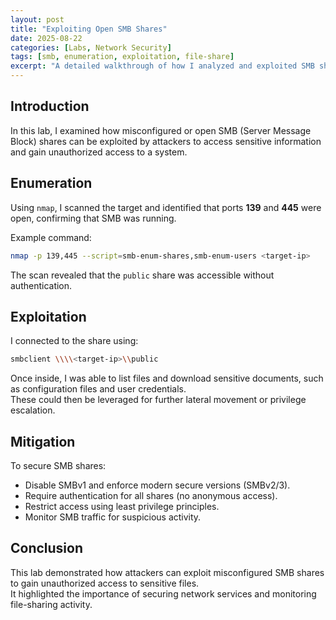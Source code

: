 ```yaml
---
layout: post
title: "Exploiting Open SMB Shares"
date: 2025-08-22
categories: [Labs, Network Security]
tags: [smb, enumeration, exploitation, file-share]
excerpt: "A detailed walkthrough of how I analyzed and exploited SMB shares in a lab environment."
---
```


## Introduction

In this lab, I examined how misconfigured or open SMB (Server Message Block) shares can be exploited by attackers to access sensitive information and gain unauthorized access to a system.

## Enumeration

Using `nmap`, I scanned the target and identified that ports **139** and **445** were open, confirming that SMB was running.

Example command:

```bash
nmap -p 139,445 --script=smb-enum-shares,smb-enum-users <target-ip>
```

The scan revealed that the `public` share was accessible without authentication.

## Exploitation

I connected to the share using:

```bash
smbclient \\\\<target-ip>\\public
```

Once inside, I was able to list files and download sensitive documents, such as configuration files and user credentials.  
These could then be leveraged for further lateral movement or privilege escalation.

## Mitigation

To secure SMB shares:

- Disable SMBv1 and enforce modern secure versions (SMBv2/3).  
- Require authentication for all shares (no anonymous access).  
- Restrict access using least privilege principles.  
- Monitor SMB traffic for suspicious activity.

## Conclusion

This lab demonstrated how attackers can exploit misconfigured SMB shares to gain unauthorized access to sensitive files.  
It highlighted the importance of securing network services and monitoring file-sharing activity.

